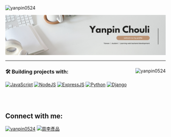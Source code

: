 <p align="left"><img src="https://komarev.com/ghpvc/?username=yanpin0524&label=Profile%20views&color=0e75b6&style=flat" alt="yanpin0524" /></p>

<img src="White Minimalist Corporate Personal Profile LinkedIn Banner.png">
<hr>
<div align="left">
  <p>
    <img align="right" src="https://github-readme-stats.vercel.app/api/top-langs?username=yanpin0524&show_icons=true&locale=en&layout=compact" alt="yanpin0524" />
  </p>  

  <h3>🛠️ Building projects with:</h3>
  <p align="left">
    <a href="https://developer.mozilla.org/en-US/docs/Web/JavaScript" target="_blank" rel="noreferrer"><img src="https://raw.githubusercontent.com/danielcranney/readme-generator/main/public/icons/skills/javascript-colored.svg" width="36" height="36" alt="JavaScript" /></a>
    <a href="https://nodejs.org/en/" target="_blank" rel="noreferrer"><img src="https://raw.githubusercontent.com/danielcranney/readme-generator/main/public/icons/skills/nodejs-colored.svg" width="36" height="36" alt="NodeJS" /></a>
    <a href="https://expressjs.com/" target="_blank" rel="noreferrer"><img src="https://github.com/yanpin0524/yanpin0524/assets/91281982/03392753-3074-4fd8-bbcd-bbe77dae14b1" width="36" height="36" alt="ExpressJS" /></a>
    <a href="https://www.python.org/" target="_blank" rel="noreferrer"><img src="https://github.com/yanpin0524/yanpin0524/assets/91281982/2b9eabbd-c52c-4aca-ba3f-c305562d7337" width="36" height="36" alt="Python" /></a>
    <a href="https://www.djangoproject.com/" target="_blank" rel="noreferrer"><img src="https://github.com/yanpin0524/yanpin0524/assets/91281982/af1c86f9-b595-4f63-ae3b-21d2a4cc60c9" width="36" height="36" alt="Django" /></a>
  </p>
  </br>
  </br>
  <h2>Connect with me:</h2>
  <p>
    <a href="https://twitter.com/yanpin0524" target="_blank"><img align="center" src="https://github.com/yanpin0524/yanpin0524/assets/91281982/e4e5bc31-92e0-4b0c-988c-36e32ad0f6ae" alt="yanpin0524" width="45" /></a>
    <a href="https://www.linkedin.com/in/yanpin0524/" target="_blank"><img align="center" src="https://github.com/yanpin0524/yanpin0524/assets/91281982/f85684b4-abaf-4cc3-b1cc-bfc13a57c443" alt="周李彥品" width="40" /></a>
  </p>
</div>
